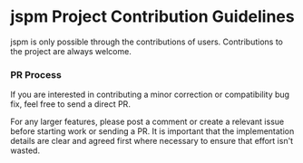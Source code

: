 jspm Project Contribution Guidelines
===

jspm is only possible through the contributions of users. Contributions to the project are always welcome.

### PR Process

If you are interested in contributing a minor correction or compatibility bug fix, feel free to send a direct PR.

For any larger features, please post a comment or create a relevant issue before starting work or sending a PR. It is important that the implementation details are clear and agreed first where necessary to ensure that effort isn't wasted.